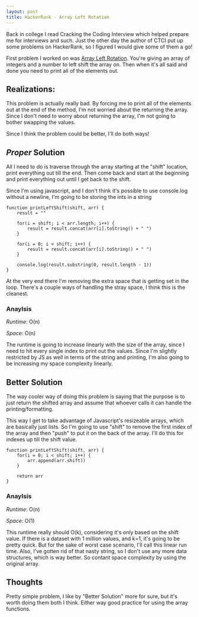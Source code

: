 ```yaml
---
layout: post
title: HackerRank - Array Left Rotation
---
```


Back in college I read Cracking the Coding Interview which helped prepare me for interviews and such. Just the other day the author of CTCI put up some problems on HackerRank, so I figured I would give some of them a go!

First problem I worked on was [Array Left Rotation](https://www.hackerrank.com/challenges/ctci-array-left-rotation). You're giving an array of integers and a number to left shift the array on. Then when it's all said and done you need to print all of the elements out.

## Realizations:

This problem is actually really bad. By forcing me to print all of the elements out at the end of the method, I'm not worried about the returning the array. Since I don't need to worry about returning the array, I'm not going to bother swapping the values.

Since I think the problem could be better, I'll do both ways!


## _Proper_ Solution 

All I need to do is traverse through the array starting at the "shift" location, print everything out till the end. Then come back and start at the beginning and print everything out until I get back to the shift.

Since I'm using javascript, and I don't think it's possible to use console.log without a newline, I'm going to be storing the ints in a string

```
function printLeftShift(shift, arr) {
    result = ""
  
    for(i = shift; i < arr.length; i++) {
        result = result.concat(arr[i].toString() + " ")
    }
    
    for(i = 0; i < shift; i++) {
        result = result.concat(arr[i].toString() + " ")
    }

    console.log(result.substring(0, result.length - 1))
}
```

At the very end there I'm removing the extra space that is getting set in the loop. There's a couple ways of handling the stray space, I think this is the cleanest.

### Anaylsis

*Runtime*: O(n)

*Space*: O(n)

The runtime is going to increase linearly with the size of the array, since I need to hit every single index to print out the values. Since I'm slightly restricted by JS as well in terms of the string and printing, I'm also going to be increasing my space complexity linearly.

## Better Solution 

The way cooler way of doing this problem is saying that the purpose is to just return the shifted array and assume that whoever calls it can handle the printing/formatting.

This way I get to take advantage of Javascript's resizeable arrays, which are basically just lists. So I'm going to use "shift" to remove the first index of the array and then "push" to put it on the back of the array. I'll do this for indexes up till the shift value.

```
function printLeftShift(shift, arr) {
    for(i = 0; i < shift; i++) {
        arr.append(arr.shift)) 
    }

    return arr
}
```

### Anaylsis

*Runtime*: O(n)

*Space*: O(1)

This runtime really should O(k), considering it's only based on the shift value. If there is a dataset with 1 million values, and k=1, it's going to be pretty quick. But for the sake of worst case scenario, I'll call this linear run time. Also, I've gotten rid of that nasty string, so I don't use any more data structures, which is way better. So contant space complexity by using the original array.

## Thoughts

Pretty simple problem, I like by "Better Solution" more for sure, but it's worth doing them both I think. Either way good practice for using the array functions.

